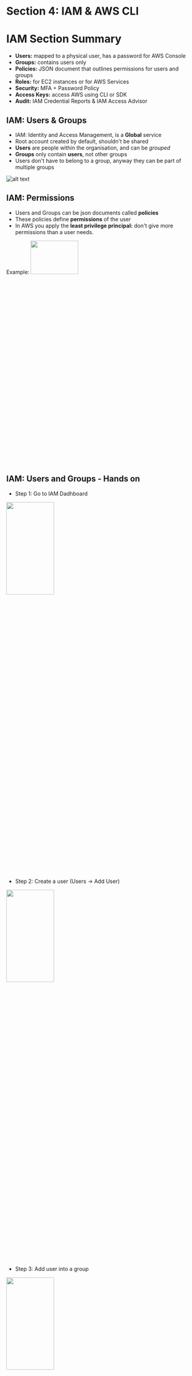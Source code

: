 # Section 4: IAM & AWS CLI #

# IAM Section Summary #

* **Users:** mapped to a physical user, has a password for AWS Console
* **Groups:** contains users only
* **Policies:** JSON document that outlines permissions for users and groups
* **Roles:** for EC2 instances or for AWS Services
* **Security:** MFA + Password Policy
* **Access Keys:** access AWS using CLI or SDK
* **Audit:** IAM Credential Reports & IAM Access Advisor

## IAM: Users & Groups ##

* IAM: Identity and Access Management, is a **Global** service
* Root account created by default, shouldn't be shared
* **Users** are people within the organisation, and can be _grouped_
* **Groups** only contain **users**, not other groups
* Users don't have to belong to a group, anyway they can be part of multiple groups

![alt text](https://github.com/abhinav-dholi/AWS-Dev-Associate-Preparation/blob/main/Stephane%20Maarek%20Course/Pictures/groups.png)

## IAM: Permissions ##

* Users and Groups can be json documents called **policies**
* These policies define **permissions** of the user
* In AWS you apply the **least privilege principal:** don't give more permissions than a user needs.
<!-- ![alt text](https://github.com/abhinav-dholi/AWS-Dev-Associate-Preparation/blob/main/Stephane%20Maarek%20Course/Pictures/policies.png) -->
Example: <img src="https://github.com/abhinav-dholi/AWS-Dev-Associate-Preparation/blob/main/Stephane%20Maarek%20Course/Pictures/policies.png"  width="50%" height="15%">

## IAM: Users and Groups - Hands on ##

* Step 1: Go to IAM Dadhboard
<img src="https://github.com/abhinav-dholi/AWS-Dev-Associate-Preparation/blob/main/Stephane%20Maarek%20Course/Pictures/IAM_Dashboard.png"  width="50%" height="25%">

* Step 2: Create a user (Users -> Add User)
<img src="https://github.com/abhinav-dholi/AWS-Dev-Associate-Preparation/blob/main/Stephane%20Maarek%20Course/Pictures/user1.png"  width="50%" height="25%">

* Step 3: Add user into a group
<img src="https://github.com/abhinav-dholi/AWS-Dev-Associate-Preparation/blob/main/Stephane%20Maarek%20Course/Pictures/user2.png"  width="50%" height="25%">

* Step 4: Add Tags (Optional)
<img src="https://github.com/abhinav-dholi/AWS-Dev-Associate-Preparation/blob/main/Stephane%20Maarek%20Course/Pictures/user3.png"  width="50%" height="25%">

* Step 5: Create and Download csv
<img src="https://github.com/abhinav-dholi/AWS-Dev-Associate-Preparation/blob/main/Stephane%20Maarek%20Course/Pictures/user4.png"  width="50%" height="25%">

* Group created (Further we can toggle around users and groups to see the information we set)
<img src="https://github.com/abhinav-dholi/AWS-Dev-Associate-Preparation/blob/main/Stephane%20Maarek%20Course/Pictures/user5.png"  width="50%" height="25%">
<img src="https://github.com/abhinav-dholi/AWS-Dev-Associate-Preparation/blob/main/Stephane%20Maarek%20Course/Pictures/user6.png"  width="50%" height="25%">

* Step 6: Login with the user created by clicking on the url (mentioned in image below)
<img src="https://github.com/abhinav-dholi/AWS-Dev-Associate-Preparation/blob/main/Stephane%20Maarek%20Course/Pictures/user7.png"  width="50%" height="25%">

* Step 7: Click and open the link in an incognito tab
<img src="https://github.com/abhinav-dholi/AWS-Dev-Associate-Preparation/blob/main/Stephane%20Maarek%20Course/Pictures/user8.png"  width="50%" height="25%">

## IAM: Policies inheritance ##
<img src="https://github.com/abhinav-dholi/AWS-Dev-Associate-Preparation/blob/main/Stephane%20Maarek%20Course/Pictures/iam_policyinh.png"  width="50%" height="25%">

## IAM Policies Structure ##

* Consists of:
    * **Version:** policy language version, always include "2012-10-17"
    * **Id:** an identifier for the policy (optional)
    * **Statement:** one or more indvidual statements (required)

* **Statement** consists of:
    * Sid: an identifier for the statement (optional)
    * Effect: whether the statement allows or denies access (Allow, Deny)
    * Principal: account/user/role to which this policy allows or denies
    * Action: list of action this policy allows or denies
    * Resource: list of resources to which the actions are applied to
    * Condition: conditions for when this policy is in effect (optional)

<img src="https://github.com/abhinav-dholi/AWS-Dev-Associate-Preparation/blob/main/Stephane%20Maarek%20Course/Pictures/polstruc.png"  width="60%" height="30%">


## IAM Multi Factor Authentication (MFA) ##

* To protect the root user account and IAM users
* MFA = password you know + security device you own
* MFA Devices:
    * Virtual MFA Device: Google Authenticator, Authy
    * Universal 2nd Factor (U2F) Security Key: Yubikey
    * Hardware Key Fob MFA Device: Gemalto
    * Hardware Key Fob MFA Device for AWS GovCloud (US): SurePassID

## How to access AWS? ##

* There are 3 options:
    * AWS Management Console (protected by password + MFA)
    * AWS Command Line Interface (CLI): protected by access keys
    * AWS Software Development Kit (SDK) - for code; protected by access keys

* Access keys are secret just like password (KeyID, Password)

## AWS CLI ##

* A tool that enables you to interact with AWS Services using command line in your command-line shell
* Direct access to the public api of AWS Services
* We can develop scripts to manage resources
* Opensource
* Alternative to AWS CLI

## AWS SDK ##

* AWS SDK is basically a set of libraries that can be used for development
* Enables you to access and manage AWS services programmically
* Embedded within your application
* Supports: SDKs (JS, Python, PHP, .NET, Ruby, Java, Go, Node.js, C++), Mobile SDK (Android, IOS, etc), IoT Device SDK (Embedded C, Arduino, etc)

## AWS CLI Hands on ##

* Step 1: Create access key from the **IAM User account**
<img src="https://github.com/abhinav-dholi/AWS-Dev-Associate-Preparation/blob/main/Stephane%20Maarek%20Course/Pictures/cli1.png"  width="50%" height="25%">

* Step 2: Configure aws cli on command prompt
<img src="https://github.com/abhinav-dholi/AWS-Dev-Associate-Preparation/blob/main/Stephane%20Maarek%20Course/Pictures/cli2.png"  width="50%" height="25%">

* Step 3: Try the commands
<img src="https://github.com/abhinav-dholi/AWS-Dev-Associate-Preparation/blob/main/Stephane%20Maarek%20Course/Pictures/cli3.png"  width="50%" height="25%">

## AWS Cloudshell ##

* Cloudshell is an alternative to terminal
* Terminal in cloud that is free to use
* All files created in the cloudshell environment they will stay
* We can download and upload the files from cloudshell 

<img src="https://github.com/abhinav-dholi/AWS-Dev-Associate-Preparation/blob/main/Stephane%20Maarek%20Course/Pictures/cloudshell1.png"  width="50%" height="25%">

## IAM Roles for Services ##

* Some AWS services will need to perform actions on your behalf
* To do so, we will assign **permissions** to AWS services with **IAM Roles**
* Common roles:
  * EC2 Instance Roles
  * Lambda Function Roles
  * Roles for cloud formation

<img src="https://github.com/abhinav-dholi/AWS-Dev-Associate-Preparation/blob/main/Stephane%20Maarek%20Course/Pictures/rolesAWS.png"  width="50%" height="25%">

## IAM Roles Hands on ##

* Step 1: Go to the user account and under IAM click on roles
<img src="https://github.com/abhinav-dholi/AWS-Dev-Associate-Preparation/blob/main/Stephane%20Maarek%20Course/Pictures/roles1.png"  width="50%" height="25%">

* Step 2: Click on create roles and select a trusted entity type for **AWS Services** and use case as **EC2**
<img src="https://github.com/abhinav-dholi/AWS-Dev-Associate-Preparation/blob/main/Stephane%20Maarek%20Course/Pictures/roles2.png"  width="50%" height="25%">

* Step 3: Set the permission as **IAM Read only Access** 
<img src="https://github.com/abhinav-dholi/AWS-Dev-Associate-Preparation/blob/main/Stephane%20Maarek%20Course/Pictures/roles3.png"  width="50%" height="25%">

* Step 4: Set the role name and click on create role and you role is created
<img src="https://github.com/abhinav-dholi/AWS-Dev-Associate-Preparation/blob/main/Stephane%20Maarek%20Course/Pictures/roles4.png"  width="50%" height="25%">

* The role looks like this
<img src="https://github.com/abhinav-dholi/AWS-Dev-Associate-Preparation/blob/main/Stephane%20Maarek%20Course/Pictures/roles5.png"  width="50%" height="25%">

## IAM Security Tools ##

* **IAM Security report (account level)**
  * a report that lists all the account users and the status of various credentials
<img src="https://github.com/abhinav-dholi/AWS-Dev-Associate-Preparation/blob/main/Stephane%20Maarek%20Course/Pictures/credentialrep.png"  width="50%" height="25%">

* **IAM Access Advisor (user level)**
  * Access advisor shows the service permissions granted to a user and when those services were last used
  * You can use this information to revise the policies
<img src="https://github.com/abhinav-dholi/AWS-Dev-Associate-Preparation/blob/main/Stephane%20Maarek%20Course/Pictures/accessadvisor.png"  width="50%" height="25%">

## IAM Guidelines & Best Practices ##

* Don't use the root account excepts for AWS Account setup
* One physical user = One AWS user
* **Assign users to groups** and permissions to groups
* Create a **strong password policy**
* Use and enforce the **Multi Factor Authentication (MFA)**
* Create and use **Roles** for giving permissions in AWS services
* Use Access Keys for Programmatic access (CLI/SDK)
* Audit permissions of your account with the IAM Credentials Report
* **Never Share IAM Users and Access Keys**
